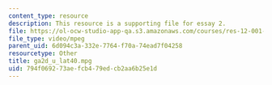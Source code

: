 ```yaml
---
content_type: resource
description: This resource is a supporting file for essay 2.
file: https://ol-ocw-studio-app-qa.s3.amazonaws.com/courses/res-12-001-topics-in-fluid-dynamics-spring-2010/794f069273aefcb479edcb2aa6b25e1d_ga2d_u_lat40.mpg
file_type: video/mpeg
parent_uid: 6d094c3a-332e-7764-f70a-74ead7f04258
resourcetype: Other
title: ga2d_u_lat40.mpg
uid: 794f0692-73ae-fcb4-79ed-cb2aa6b25e1d
---
```


